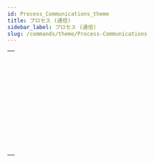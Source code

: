 ```yaml
---
id: Process_Communications_theme
title: プロセス (通信)
sidebar_label: プロセス (通信)
slug: /commands/theme/Process-Communications
---
```


|                                                                                                               |
| ------------------------------------------------------------------------------------------------------------- |
| [<!-- INCLUDE #_command_.CALL WORKER.Syntax -->](../../commands-legacy/call-worker.md)<br/>                   |
| [<!-- INCLUDE #_command_.CLEAR SEMAPHORE.Syntax -->](../../commands-legacy/clear-semaphore.md)<br/>           |
| [<!-- INCLUDE #_command_.GET PROCESS VARIABLE.Syntax -->](../../commands-legacy/get-process-variable.md)<br/> |
| [<!-- INCLUDE #_command_.KILL WORKER.Syntax -->](../../commands-legacy/kill-worker.md)<br/>                   |
| [<!-- INCLUDE #_command_.New signal.Syntax -->](../../commands/new-signal.md)<br/>                            |
| [<!-- INCLUDE #_command_.Semaphore.Syntax -->](../../commands-legacy/semaphore.md)<br/>                       |
| [<!-- INCLUDE #_command_.SET PROCESS VARIABLE.Syntax -->](../../commands-legacy/set-process-variable.md)<br/> |
| [<!-- INCLUDE #_command_.Test semaphore.Syntax -->](../../commands-legacy/test-semaphore.md)<br/>             |
| [<!-- INCLUDE #_command_.VARIABLE TO VARIABLE.Syntax -->](../../commands-legacy/variable-to-variable.md)<br/> |
